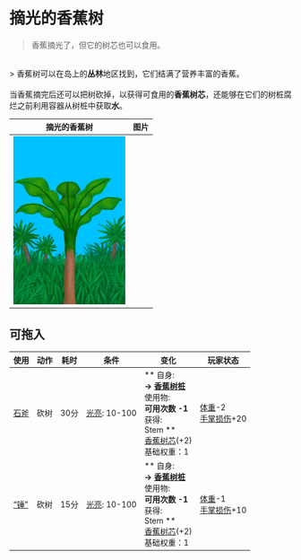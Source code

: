 # 摘光的香蕉树  
> 香蕉摘光了，但它的树芯也可以食用。  
<br>  
> 香蕉树可以在岛上的<b>丛林</b>地区找到，它们结满了营养丰富的香蕉。<br><br>当香蕉摘完后还可以把树砍掉，以获得可食用的<b>香蕉树芯</b>，还能够在它们的树桩腐烂之前利用容器从树桩中获取<b>水</b>。  
  
  摘光的香蕉树  |   图片   
 ----  |  ----:   
   |  <img decoding="async" src="Sprite/BananaTreeCleared.png" href="a.md" style="max-width:300px;max-height:300px;">   
  
## 可拖入  
使用  |  动作  |  耗时  |  条件  |  变化  |  玩家状态  
----  |  ----  |  ----  |  ----  |  ----  |  ----  
[石斧](StoneAxe.md)  |  砍树  |  30分  |  [光亮](Light.md): 10-100  |  ** 自身: **<br>→ [香蕉树桩](BananaStump.md)<br>** 使用物: **<br>可用次数  -1<br>** 获得: **<br>** Stem **<br>  [香蕉树芯](BananaStem.md)(+2)<br>基础权重：1<br>  |  [体重](Weight.md)-2<br>[手掌损伤](HandDamage.md)+20  
[“锤”](tag_Axe.md)  |  砍树  |  15分  |  [光亮](Light.md): 10-100  |  ** 自身: **<br>→ [香蕉树桩](BananaStump.md)<br>** 使用物: **<br>可用次数  -1<br>** 获得: **<br>** Stem **<br>  [香蕉树芯](BananaStem.md)(+2)<br>基础权重：1<br>  |  [体重](Weight.md)-1<br>[手掌损伤](HandDamage.md)+10  
